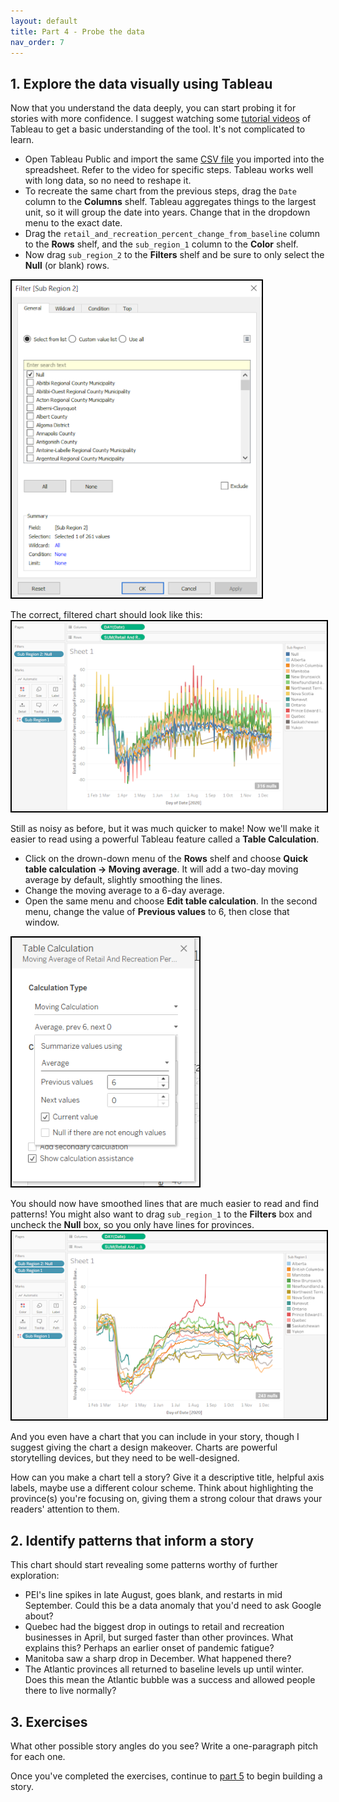 ```yaml
---
layout: default
title: Part 4 - Probe the data
nav_order: 7
---
```


## 1. Explore the data visually using Tableau

Now that you understand the data deeply, you can start probing it for stories with more confidence. I suggest watching some [tutorial videos](https://public.tableau.com/en-us/s/resources) of Tableau to get a basic understanding of the tool. It's not complicated to learn.

* Open Tableau Public and import the same [CSV file](https://github.com/scds/data-driven-stories/raw/main/assets/data/2020_CA_Region_Mobility_Report.csv) you imported into the spreadsheet. Refer to the video for specific steps. Tableau works well with long data, so no need to reshape it. 
* To recreate the same chart from the previous steps, drag the ```Date``` column to the **Columns** shelf. Tableau aggregates things to the largest unit, so it will group the date into years. 
Change that in the dropdown menu to the exact date.
* Drag the ```retail_and_recreation_percent_change_from_baseline``` column to the **Rows** shelf, and the ```sub_region_1``` column to the **Color** shelf. 
* Now drag ```sub_region_2``` to the **Filters** shelf and be sure to only select the **Null** (or blank) rows.  
<img src="assets/img/tableau-filtering.png" alt="Tableau filtering window" width="400" style="border: 2px solid black">

The correct, filtered chart should look like this:  
<img src="assets/img/tableau-chart.png" alt="Tableau window showing line graphs" width="600" style="border: 2px solid black">

Still as noisy as before, but it was much quicker to make! Now we'll make it easier to read using a powerful Tableau feature called a **Table Calculation**.

* Click on the drown-down menu of the **Rows** shelf and choose **Quick table calculation -> Moving average**. It will add a two-day moving average by default, slightly smoothing the lines. 
* Change the moving average to a 6-day average.
* Open the same menu and choose **Edit table calculation**. In the second menu, change the value of **Previous values** to 6, then close that window.  
<img src="assets/img/tableau-table-calculation.png" alt="Tableau table calculation window" width="300" style="border: 2px solid black">

You should now have smoothed lines that are much easier to read and find patterns! You might also want to drag ```sub_region_1``` to the **Filters** box and uncheck the **Null** box, so you only have lines for provinces.  
<img src="assets/img/tableau-chart-clean.png" alt="Tableau window showing line graphs" width="600" style="border: 2px solid black">

And you even have a chart that you can include in your story, though I suggest giving the chart a design makeover. Charts are powerful storytelling devices, but they need to be well-designed.

How can you make a chart tell a story? Give it a descriptive title, helpful axis labels, maybe use a different colour scheme. Think about highlighting the province(s) you're focusing on, giving them a strong colour that draws your readers' attention to them.

## 2. Identify patterns that inform a story
This chart should start revealing some patterns worthy of further exploration:  
* PEI's line spikes in late August, goes blank, and restarts in mid September. Could this be a data anomaly that you'd need to ask Google about?
* Quebec had the biggest drop in outings to retail and recreation businesses in April, but surged faster than other provinces. What explains this? Perhaps an earlier onset of pandemic fatigue?
* Manitoba saw a sharp drop in December. What happened there?
* The Atlantic provinces all returned to baseline levels up until winter. Does this mean the Atlantic bubble was a success and allowed people there to live normally?

## 3. Exercises 
What other possible story angles do you see? Write a one-paragraph pitch for each one.


Once you've completed the exercises, continue to [part 5](part5) to begin building a story.
